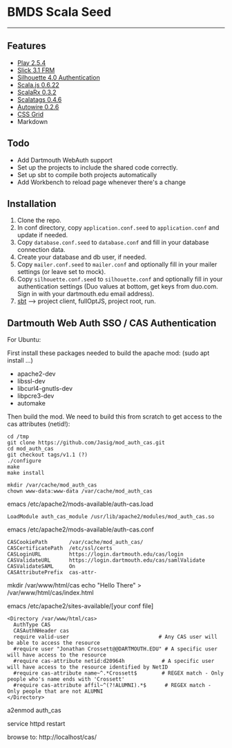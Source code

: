 # BMDS Scala Seed
---

## Features

* [Play 2.5.4](https://www.playframework.com/documentation/2.5.x/Home)
* [Slick 3.1 FRM](https://www.playframework.com/documentation/2.5.x/PlaySlick)
* [Silhouette 4.0 Authentication](https://www.silhouette.rocks/docs)
* [Scala.js 0.6.22](https://www.scala-js.org/)
* [ScalaRx 0.3.2](https://github.com/lihaoyi/scala.rx)
* [Scalatags 0.4.6](http://www.lihaoyi.com/scalatags/)
* [Autowire 0.2.6](https://github.com/lihaoyi/autowire)
* [CSS Grid](https://scrimba.com/g/gR8PTE)
* Markdown

## Todo

* Add Dartmouth WebAuth support
* Set up the projects to include the shared code correctly.
* Set up sbt to compile both projects automatically
* Add Workbench to reload page whenever there's a change

## Installation

1. Clone the repo.
2. In conf directory, copy `application.conf.seed` to `application.conf` and update if needed.
3. Copy `database.conf.seed` to `database.conf` and fill in your database connection data.
4. Create your database and db user, if needed.
5. Copy `mailer.conf.seed` to `mailer.conf` and optionally fill in your mailer settings (or leave set to mock).
6. Copy `silhouette.conf.seed` to `silhouette.conf` and optionally fill in your authentication settings (Duo values at bottom, get keys from duo.com.  Sign in with your dartmouth.edu email address).
7. [sbt](https://www.scala-sbt.org/download.html) --> project client, fullOptJS, project root, run.

## Dartmouth Web Auth SSO / CAS Authentication

For Ubuntu:

First install these packages needed to build the apache mod: (sudo apt install ...)
* apache2-dev
* libssl-dev
* libcurl4-gnutls-dev
* libpcre3-dev
* automake

Then build the mod.  We need to build this from scratch to get access to the cas attributes (netid!):
```
cd /tmp
git clone https://github.com/Jasig/mod_auth_cas.git
cd mod_auth_cas
git checkout tags/v1.1 (?)
./configure
make
make install

mkdir /var/cache/mod_auth_cas
chown www-data:www-data /var/cache/mod_auth_cas
```

emacs /etc/apache2/mods-available/auth-cas.load
```
LoadModule auth_cas_module /usr/lib/apache2/modules/mod_auth_cas.so
```

emacs /etc/apache2/mods-available/auth-cas.conf
```
CASCookiePath       /var/cache/mod_auth_cas/
CASCertificatePath  /etc/ssl/certs
CASLoginURL         https://login.dartmouth.edu/cas/login
CASValidateURL      https://login.dartmouth.edu/cas/samlValidate
CASValidateSAML     On
CASAttributePrefix  cas-attr-
```

mkdir /var/www/html/cas
echo "Hello There" > /var/www/html/cas/index.html

emacs /etc/apache2/sites-available/[your conf file]
```
<Directory /var/www/html/cas>
  AuthType CAS
  CASAuthNHeader cas
  require valid-user                             # Any CAS user will be able to access the resource
  #require user "Jonathan Crossett@@DARTMOUTH.EDU" # A specific user will have access to the resource
  #require cas-attribute netid:d20964h            # A specific user will have access to the resource identified by NetID
  #require cas-attribute name~^.*Crossett$        # REGEX match - Only people who's name ends with 'Crossett'
  #require cas-attribute affil~^(?!ALUMNI).*$      # REGEX match - Only people that are not ALUMNI
</Directory>
```

a2enmod auth_cas

service httpd restart

browse to:
http://localhost/cas/
